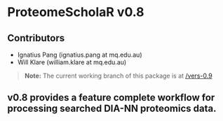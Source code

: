 # ProteomeScholaR v0.8

## Contributors 
* Ignatius Pang (ignatius.pang at mq.edu.au) 
* Will Klare (william.klare at mq.edu.au) 

> **Note:** The current working branch of this package is at [/vers-0.9](https://github.com/APAF-bioinformatics/ProteomeScholaR/tree/vers-0.9)

## v0.8 provides a feature complete workflow for processing searched DIA-NN proteomics data.
